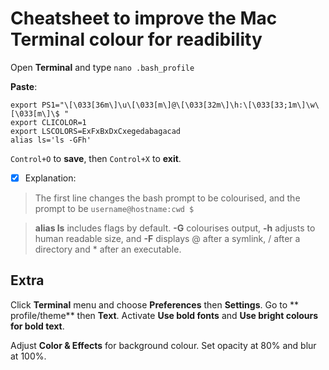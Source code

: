 # Cheatsheet to improve the Mac Terminal colour for readibility

Open **Terminal** and type `nano .bash_profile`

**Paste**:

```
export PS1="\[\033[36m\]\u\[\033[m\]@\[\033[32m\]\h:\[\033[33;1m\]\w\[\033[m\]\$ "
export CLICOLOR=1
export LSCOLORS=ExFxBxDxCxegedabagacad
alias ls='ls -GFh'
```

`Control+O` to **save**, then `Control+X` to **exit**.

- [x] Explanation:
> The first line changes the bash prompt to be colourised, and the prompt to be `username@hostname:cwd $`

> **alias ls** includes flags by default. **-G** colourises output, **-h** adjusts to human readable size, and **-F** displays @ after a symlink,  / after a directory and * after an executable.

## Extra

Click **Terminal** menu and choose **Preferences** then **Settings**.
Go to ** profile/theme** then **Text**. Activate **Use bold fonts** and **Use bright colours for bold text**.

Adjust **Color & Effects** for background colour. Set opacity at 80% and blur at 100%.

